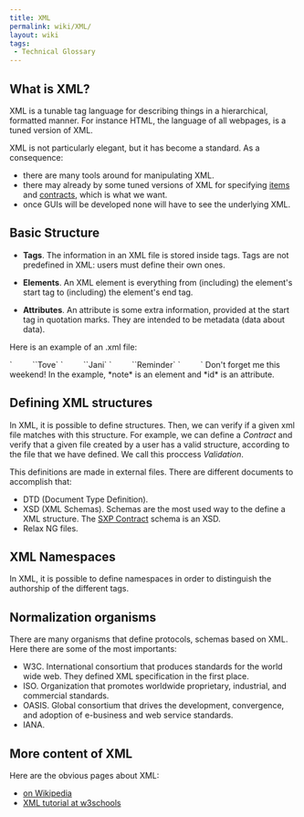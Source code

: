 ```yaml
---
title: XML
permalink: wiki/XML/
layout: wiki
tags:
 - Technical Glossary
---
```


What is XML?
------------

XML is a tunable tag language for describing things in a hierarchical,
formatted manner. For instance HTML, the language of all webpages, is a
tuned version of XML.

XML is not particularly elegant, but it has become a standard. As a
consequence:

-   there are many tools around for manipulating XML.
-   there may already by some tuned versions of XML for specifying
    [items](/wiki/Items_Specification "wikilink") and
    [contracts](/wiki/Contracts_Specification "wikilink"), which is what
    we want.
-   once GUIs will be developed none will have to see the
    underlying XML.

Basic Structure
---------------

-   **Tags**. The information in an XML file is stored inside tags. Tags
    are not predefined in XML: users must define their own ones.

<!-- -->

-   **Elements**. An XML element is everything from (including) the
    element's start tag to (including) the element's end tag.

<!-- -->

-   **Attributes**. An attribute is some extra information, provided at
    the start tag in quotation marks. They are intended to be metadata
    (data about data).

Here is an example of an .xml file:

<?xml version="1.0" encoding="ISO-8859-1"?>
<note id=“1245”>
`         `<to>`Tove`</to>  
`         `<from>`Jani`</from>  
`         `<heading>`Reminder`</heading>  
`         `

<body>
Don't forget me this weekend!

</body>
</note>
In the example, *note* is an element and *id* is an attribute.

Defining XML structures
-----------------------

In XML, it is possible to define structures. Then, we can verify if a
given xml file matches with this structure. For example, we can define a
*Contract* and verify that a given file created by a user has a valid
structure, according to the file that we have defined. We call this
proccess *Validation*.

This definitions are made in external files. There are different
documents to accomplish that:

-   DTD (Document Type Definition).
-   XSD (XML Schemas). Schemas are the most used way to the define a
    XML structure. The [SXP Contract](/wiki/SXP_Contract "wikilink") schema is
    an XSD.
-   Relax NG files.

XML Namespaces
--------------

In XML, it is possible to define namespaces in order to distinguish the
authorship of the different tags.

Normalization organisms
-----------------------

There are many organisms that define protocols, schemas based on XML.
Here there are some of the most importants:

-   W3C. International consortium that produces standards for the world
    wide web. They defined XML specification in the first place.
-   ISO. Organization that promotes worldwide proprietary, industrial,
    and commercial standards.
-   OASIS. Global consortium that drives the development, convergence,
    and adoption of e-business and web service standards.
-   IANA.

More content of XML
-------------------

Here are the obvious pages about XML:

-   [on Wikipedia](http://en.wikipedia.org/wiki/XML%7CXML)
-   [XML tutorial at w3schools](http://www.w3schools.com/xml/)

